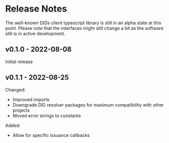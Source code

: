 # Release Notes

The well-known DIDs client typescript library is still in an alpha state at this point. Please note that the interfaces might still change a bit as the software still is in active development.

## v0.1.0 - 2022-08-08

Initial release

## v0.1.1 - 2022-08-25

Changed:
- Improved imports
- Downgrade DID resolver packages for maximum compatibility with other projects
- Moved error strings to constants

Added:
- Allow for specific issuance callbacks 

